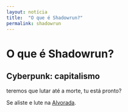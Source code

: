 ```yaml
---
layout: notícia
title:  "O que é Shadowrun?"
permalink: shadowrun
---
```


<h1> O que é Shadowrun? </h1>
<h2> Cyberpunk: capitalismo </h2>
teremos que lutar até a morte, tu está pronto?
<p>Se aliste e lute na <a href="https://perrud.github.io/archive/">Alvorada</a>.</p>
